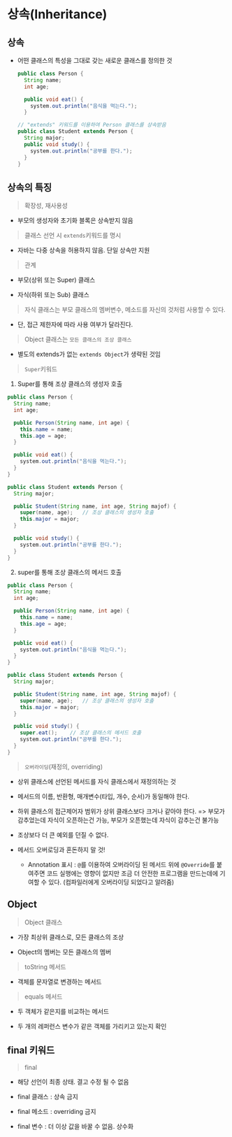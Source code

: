 # 상속(Inheritance)

## 상속

- 어떤 클래스의 특성을 그대로 갖는 새로운 클래스를 정의한 것

  ```java
  public class Person {
    String name;
    int age;

    public void eat() {
      system.out.println("음식을 먹는다.");
    }

  // "extends" 키워드를 이용하여 Person 클래스를 상속받음
  public class Student extends Person {
    String major;
    public void study() {
      system.out.println("공부를 한다.");
    }
  }
  ```

## 상속의 특징

> 확장성, 재사용성

- 부모의 생성자와 초기화 블록은 상속받지 않음

> 클래스 선언 시 `extends`키워드를 명시

- 자바는 다중 상속을 허용하지 않음. 단일 상속만 지원

> 관계

- 부모(상위 또는 Super) 클래스
  
- 자식(하위 또는 Sub) 클래스

> 자식 클래스는 부모 클래스의 멤버변수, 메소드를 자신의 것처럼 사용할 수 있다.

- 단, 접근 제한자에 따라 사용 여부가 달라진다.

> Object 클래스는 `모든 클래스의 조상 클래스`

- 별도의 extends가 없는 `extends Object`가 생략된 것임

> `Super`키워드

1. Super를 통해 조상 클래스의 생성자 호출

  ```java
  public class Person {
    String name;
    int age;

    public Person(String name, int age) {
      this.name = name;
      this.age = age;
    }

    public void eat() {
      system.out.println("음식을 먹는다.");
    }
  }

  public class Student extends Person {
    String major;

    public Student(String name, int age, String majof) {
      super(name, age);   // 조상 클래스의 생성자 호출
      this.major = major;
    }

    public void study() {
      system.out.println("공부를 한다.");
    }
  }
  ```

2. super를 통해 조상 클래스의 메서드 호출

  ```java
  public class Person {
    String name;
    int age;

    public Person(String name, int age) {
      this.name = name;
      this.age = age;
    }

    public void eat() {
      system.out.println("음식을 먹는다.");
    }
  }

  public class Student extends Person {
    String major;

    public Student(String name, int age, String majof) {
      super(name, age);   // 조상 클래스의 생성자 호출
      this.major = major;
    }

    public void study() {
      super.eat();    // 조상 클래스의 메서드 호출
      system.out.println("공부를 한다.");
    }
  }
  ```

> `오버라이딩`(재정의, overriding)

- 상위 클래스에 선언된 메서드를 자식 클래스에서 재정의하는 것

- 메서드의 이름, 반환형, 매개변수(타입, 개수, 순서)가 동일해야 한다.

- 하위 클래스의 접근제어자 범위가 상위 클래스보다 크거나 같아야 한다. => 부모가 감추었는데 자식이 오픈하는건 가능, 부모가 오픈했는데 자식이 감추는건 불가능

- 조상보다 더 큰 예외를 던질 수 없다.

- 메서드 오버로딩과 혼돈하지 말 것!
  - Annotation 표시 : `@`를 이용하여 오버라이딩 된 메서드 위에 `@Override`를 붙여주면 코드 실행에는 영향이 없지만 조금 더 안전한 프로그램을 만드는데에 기여할 수 있다. (컴파일러에게 오버라이딩 되었다고 알려줌) 

## Object

> Object 클래스

- 가장 최상위 클래스로, 모든 클래스의 조상

- Object의 멤버는 모든 클래스의 멤버

> toString 메서드

- 객체를 문자열로 변경하는 메서드

> equals 메서드

- 두 객체가 같은지를 비교하는 메서드

- 두 개의 레퍼런스 변수가 같은 객체를 가리키고 있는지 확인 
  

## final 키워드

> final

- 해당 선언이 최종 상태. 결고 수정 될 수 없음

- final 클래스 : 상속 금지

- final 메소드 : overriding 금지

- final 변수 : 더 이상 값을 바꿀 수 없음. 상수화
